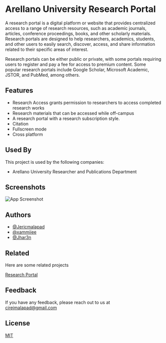 
# Arellano University Research Portal

A research portal is a digital platform or website that provides centralized access to a range of research resources, such as academic journals, articles, conference proceedings, books, and other scholarly materials. Research portals are designed to help researchers, academics, students, and other users to easily search, discover, access, and share information related to their specific areas of interest.

Research portals can be either public or private, with some portals requiring users to register and pay a fee for access to premium content. Some popular research portals include Google Scholar, Microsoft Academic, JSTOR, and PubMed, among others.


## Features


- Research Access grants permission to researchers to access completed research works
- Research materials that can be accessed while off-campus
- A research portal with a research subscription style.
- Citation 
- Fullscreen mode
- Cross platform


## Used By

This project is used by the following companies:

- Arellano University Researcher and Publications Department



## Screenshots

![App Screenshot](https://github.com/yepimthatkid/CustomLandingPage/blob/main/resource/img/home.png)


## Authors

- [@Jericmalapad](https://github.com/yepimthatkid)
- [@xammiiee](https://github.com/xammiiee)
- [@Jhar3n](https://github.com/traildownhill)
## Related

Here are some related projects

[Research Portal](https://github.com/traildownhill/ResearchPortal)


## Feedback

If you have any feedback, please reach out to us at cirejmalapad@gmail.com


## License

[MIT](https://choosealicense.com/licenses/mit/)

